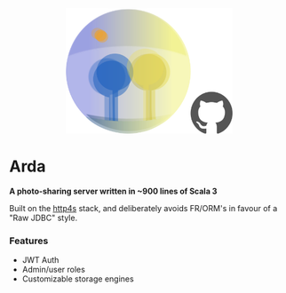 <div align="center">
    <img src="pix/arda_with_github.png" width="300"/>
</div>

# Arda
**A photo-sharing server written in ~900 lines of Scala 3**

Built on the [http4s](https://http4s.org/) stack, and deliberately avoids FR/ORM's in favour of a "Raw JDBC" style.

### Features
- JWT Auth
- Admin/user roles
- Customizable storage engines
